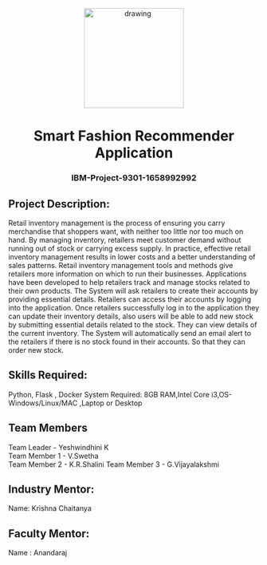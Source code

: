 <div align="center">
<img src="https://upload.wikimedia.org/wikipedia/commons/5/51/IBM_logo.svg"  align="center" alt="drawing" width="200" />
 <h1>Smart Fashion Recommender Application</h1>
 <h3>IBM-Project-9301-1658992992</h3>  
  </div>
 
 ## Project Description:

Retail inventory management is the process of ensuring you carry merchandise that shoppers want, with neither too little nor too much on hand.
By managing inventory, retailers meet customer demand without running out of stock or carrying excess supply. 
In practice, effective retail inventory management results in lower costs and a better understanding of sales patterns.
Retail inventory management tools and methods give retailers more information on which to run their businesses.
Applications have been developed to help retailers track and manage stocks related to their own products.
The System will ask retailers to create their accounts by providing essential details. Retailers can access their accounts by logging into the application.
Once retailers successfully log in to the application they can update their inventory details, also users will be able to add new stock by submitting essential details related to the stock.
They can view details of the current inventory. The System will automatically send an email alert to the retailers if there is no stock found in their accounts.
So that they can order new stock.

## Skills Required:
Python, Flask , Docker System Required: 8GB RAM,Intel Core i3,OS-Windows/Linux/MAC ,Laptop or Desktop
 
  ## Team Members      
  Team Leader - Yeshwindhini K   
  Team Member 1 - V.Swetha  
  Team Member 2 - K.R.Shalini 
  Team Member 3 - G.Vijayalakshmi
 
  ## Industry Mentor:
  Name: Krishna Chaitanya
 
  ## Faculty Mentor:
  Name : Anandaraj
